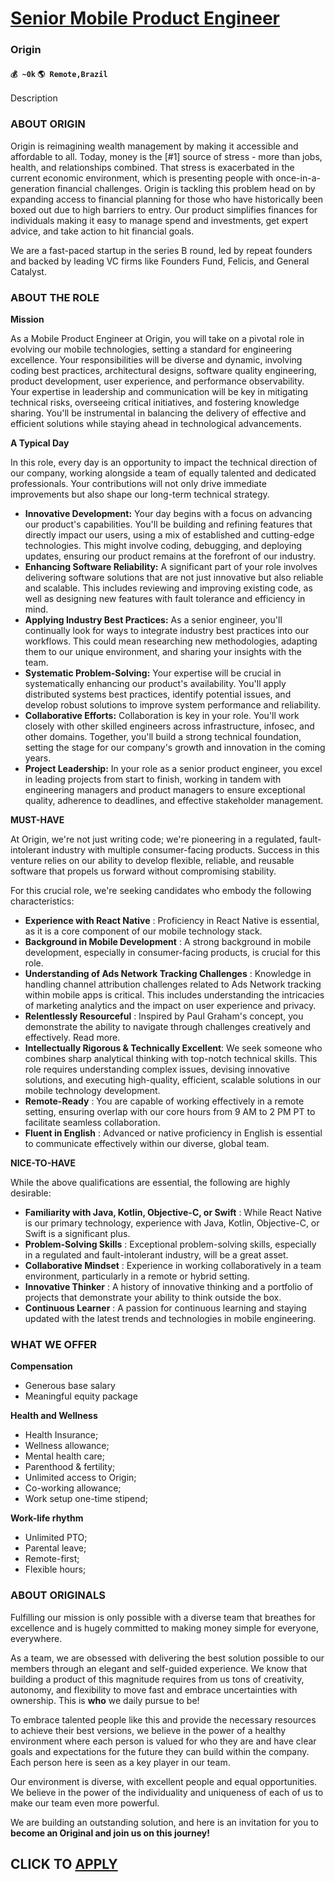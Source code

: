 # [Senior Mobile Product Engineer](https://www.remotewlb.com/apply/senior-mobile-product-engineer)  
### Origin  
#### `💰 ~0k` `🌎 Remote,Brazil`  

Description

### ABOUT ORIGIN

Origin is reimagining wealth management by making it accessible and affordable to all. Today, money is the [#1] source of stress - more than jobs, health, and relationships combined. That stress is exacerbated in the current economic environment, which is presenting people with once-in-a-generation financial challenges. Origin is tackling this problem head on by expanding access to financial planning for those who have historically been boxed out due to high barriers to entry. Our product simplifies finances for individuals making it easy to manage spend and investments, get expert advice, and take action to hit financial goals.

We are a fast-paced startup in the series B round, led by repeat founders and backed by leading VC firms like Founders Fund, Felicis, and General Catalyst.

### ABOUT THE ROLE

**Mission**

As a Mobile Product Engineer at Origin, you will take on a pivotal role in evolving our mobile technologies, setting a standard for engineering excellence. Your responsibilities will be diverse and dynamic, involving coding best practices, architectural designs, software quality engineering, product development, user experience, and performance observability. Your expertise in leadership and communication will be key in mitigating technical risks, overseeing critical initiatives, and fostering knowledge sharing. You'll be instrumental in balancing the delivery of effective and efficient solutions while staying ahead in technological advancements.

**A Typical Day**

In this role, every day is an opportunity to impact the technical direction of our company, working alongside a team of equally talented and dedicated professionals. Your contributions will not only drive immediate improvements but also shape our long-term technical strategy.

  * **Innovative Development:** Your day begins with a focus on advancing our product's capabilities. You'll be building and refining features that directly impact our users, using a mix of established and cutting-edge technologies. This might involve coding, debugging, and deploying updates, ensuring our product remains at the forefront of our industry.
  * **Enhancing Software Reliability:** A significant part of your role involves delivering software solutions that are not just innovative but also reliable and scalable. This includes reviewing and improving existing code, as well as designing new features with fault tolerance and efficiency in mind.
  * **Applying Industry Best Practices:** As a senior engineer, you'll continually look for ways to integrate industry best practices into our workflows. This could mean researching new methodologies, adapting them to our unique environment, and sharing your insights with the team.
  * **Systematic Problem-Solving:** Your expertise will be crucial in systematically enhancing our product's availability. You'll apply distributed systems best practices, identify potential issues, and develop robust solutions to improve system performance and reliability.
  * **Collaborative Efforts:** Collaboration is key in your role. You'll work closely with other skilled engineers across infrastructure, infosec, and other domains. Together, you'll build a strong technical foundation, setting the stage for our company's growth and innovation in the coming years.
  * **Project Leadership:** In your role as a senior product engineer, you excel in leading projects from start to finish, working in tandem with engineering managers and product managers to ensure exceptional quality, adherence to deadlines, and effective stakeholder management.

**MUST-HAVE**

At Origin, we're not just writing code; we're pioneering in a regulated, fault-intolerant industry with multiple consumer-facing products. Success in this venture relies on our ability to develop flexible, reliable, and reusable software that propels us forward without compromising stability.

For this crucial role, we're seeking candidates who embody the following characteristics:

  * **Experience with React Native** : Proficiency in React Native is essential, as it is a core component of our mobile technology stack.
  * **Background in Mobile Development** : A strong background in mobile development, especially in consumer-facing products, is crucial for this role.
  * **Understanding of Ads Network Tracking Challenges** : Knowledge in handling channel attribution challenges related to Ads Network tracking within mobile apps is critical. This includes understanding the intricacies of marketing analytics and the impact on user experience and privacy.
  * **Relentlessly Resourceful** : Inspired by Paul Graham's concept, you demonstrate the ability to navigate through challenges creatively and effectively. Read more.
  * **Intellectually Rigorous & Technically Excellent**: We seek someone who combines sharp analytical thinking with top-notch technical skills. This role requires understanding complex issues, devising innovative solutions, and executing high-quality, efficient, scalable solutions in our mobile technology development.
  * **Remote-Ready** : You are capable of working effectively in a remote setting, ensuring overlap with our core hours from 9 AM to 2 PM PT to facilitate seamless collaboration.
  * **Fluent in English** : Advanced or native proficiency in English is essential to communicate effectively within our diverse, global team.

**NICE-TO-HAVE**

While the above qualifications are essential, the following are highly desirable:

  * **Familiarity with Java, Kotlin, Objective-C, or Swift** : While React Native is our primary technology, experience with Java, Kotlin, Objective-C, or Swift is a significant plus.
  * **Problem-Solving Skills** : Exceptional problem-solving skills, especially in a regulated and fault-intolerant industry, will be a great asset.
  * **Collaborative Mindset** : Experience in working collaboratively in a team environment, particularly in a remote or hybrid setting.
  * **Innovative Thinker** : A history of innovative thinking and a portfolio of projects that demonstrate your ability to think outside the box.
  * **Continuous Learner** : A passion for continuous learning and staying updated with the latest trends and technologies in mobile engineering.

### WHAT WE OFFER

**Compensation**

  * Generous base salary
  * Meaningful equity package

**Health and Wellness**

  * Health Insurance;
  * Wellness allowance;
  * Mental health care;
  * Parenthood & fertility;
  * Unlimited access to Origin;
  * Co-working allowance;
  * Work setup one-time stipend;

**Work-life rhythm**

  * Unlimited PTO;
  * Parental leave;
  * Remote-first;
  * Flexible hours;

### ABOUT ORIGINALS

Fulfilling our mission is only possible with a diverse team that breathes for excellence and is hugely committed to making money simple for everyone, everywhere.

As a team, we are obsessed with delivering the best solution possible to our members through an elegant and self-guided experience. We know that building a product of this magnitude requires from us tons of creativity, autonomy, and flexibility to move fast and embrace uncertainties with ownership. This is **who** we daily pursue to be!

To embrace talented people like this and provide the necessary resources to achieve their best versions, we believe in the power of a healthy environment where each person is valued for who they are and have clear goals and expectations for the future they can build within the company. Each person here is seen as a key player in our team.

Our environment is diverse, with excellent people and equal opportunities. We believe in the power of the individuality and uniqueness of each of us to make our team even more powerful.

We are building an outstanding solution, and here is an invitation for you to **become an Original and join us on this journey!**

  
## CLICK TO [APPLY](https://www.remotewlb.com/apply/senior-mobile-product-engineer)


